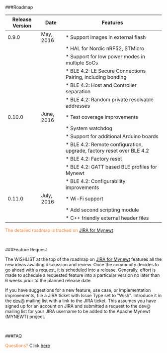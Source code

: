 ###Roadmap


Release Version |  Date |Features 
------------ |------|-------
0.9.0 |  May, 2016 | * Support images in external flash
      |       | * HAL for Nordic nRF52, STMicro
      |       | * Support for low power modes in multiple SoCs   
      |       | * BLE 4.2: LE Secure Connections Pairing, including bonding
      |       | * BLE 4.2: Host and Controller separation
      |       | * BLE 4.2: Random private resolvable addresses
0.10.0|  June, 2016 | * Test coverage improvements
      |       | * System watchdog
      |       | * Support for additional Arduino boards
      |       | * BLE 4.2: Remote configuration, upgrade, factory reset over BLE 4.2
      |       | * BLE 4.2: Factory reset
      |       | * BLE 4.2: GATT based BLE profiles for Mynewt 
      |       | * BLE 4.2: Configurability improvements 
0.11.0| July, 2016 | * Wi-Fi support
      |       | * Add second scripting module
      |       | * C++ friendly external header files
 

<font color="#F2853F"> The detailed roadmap is tracked on [JIRA for Mynewt](https://issues.apache.org/jira/browse/MYNEWT/?selectedTab=com.atlassian.jira.jira-projects-plugin:roadmap-panel). </font>

<br>

###Feature Request

The WISHLIST at the top of the roadmap on [JIRA for Mynewt](https://issues.apache.org/jira/browse/MYNEWT/?selectedTab=com.atlassian.jira.jira-projects-plugin:roadmap-panel) features all the new ideas awaiting discussion and review. Once the community decides to go ahead with a request, it is scheduled into a release. Generally, effort is made to schedule a requested feature into a particular version no later than 6 weeks prior to the planned release date.

If you have suggestions for a new feature, use case, or implementation improvements, file a JIRA ticket with Issue Type set to "Wish". Introduce it in the [dev@](dev@mynewt.incubator.apache.org) mailing list with a link to the JIRA ticket. This assumes you have signed up for an account on JIRA and submitted a request to the dev@ mailing list for your JIRA username to be added to the Apache Mynewt (MYNEWT) project.

<br>

###FAQ

<font color="#F2853F"> Questions? </font> Click [here](/DOCSLINK/faq/answers)
